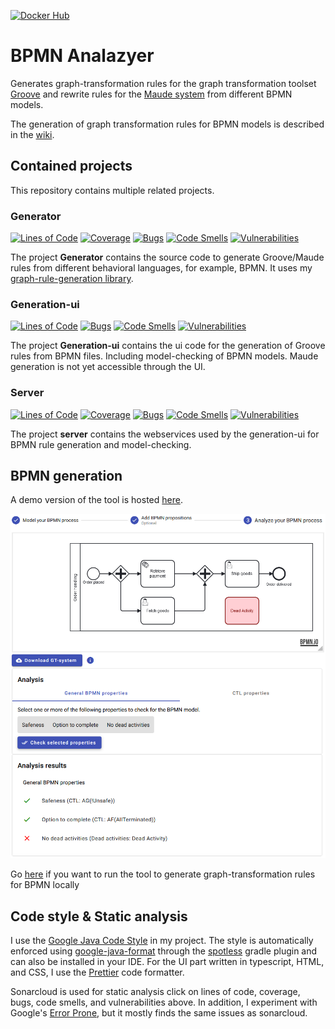 [![Docker Hub](https://img.shields.io/docker/pulls/tkra/bpmn-analyzer)](https://hub.docker.com/r/tkra/bpmn-analyzer)

# BPMN Analazyer
Generates graph-transformation rules for the graph transformation toolset [Groove](https://groove.ewi.utwente.nl/about) and rewrite rules for the [Maude system](https://maude.cs.illinois.edu/w/index.php/The_Maude_System) from different BPMN models.

The generation of graph transformation rules for BPMN models is described in the [wiki](https://github.com/timkraeuter/Rewrite_Rule_Generation/wiki).

## Contained projects
This repository contains multiple related projects.
### Generator
[![Lines of Code](https://sonarcloud.io/api/project_badges/measure?project=timkraeuter_Groove_Rule_Generation_Generator&metric=ncloc)](https://sonarcloud.io/summary/new_code?id=timkraeuter_Groove_Rule_Generation_Generator)
[![Coverage](https://sonarcloud.io/api/project_badges/measure?project=timkraeuter_Groove_Rule_Generation_Generator&metric=coverage)](https://sonarcloud.io/summary/new_code?id=timkraeuter_Groove_Rule_Generation_Generator)
[![Bugs](https://sonarcloud.io/api/project_badges/measure?project=timkraeuter_Groove_Rule_Generation_Generator&metric=bugs)](https://sonarcloud.io/summary/new_code?id=timkraeuter_Groove_Rule_Generation_Generator)
[![Code Smells](https://sonarcloud.io/api/project_badges/measure?project=timkraeuter_Groove_Rule_Generation_Generator&metric=code_smells)](https://sonarcloud.io/summary/new_code?id=timkraeuter_Groove_Rule_Generation_Generator)
[![Vulnerabilities](https://sonarcloud.io/api/project_badges/measure?project=timkraeuter_Groove_Rule_Generation_Generator&metric=vulnerabilities)](https://sonarcloud.io/summary/new_code?id=timkraeuter_Groove_Rule_Generation_Generator)

The project **Generator** contains the source code to generate Groove/Maude rules from different behavioral languages, for example, BPMN. It uses my [graph-rule-generation library](https://github.com/timKraeuter/graph-rule-generation/tree/master).
### Generation-ui
[![Lines of Code](https://sonarcloud.io/api/project_badges/measure?project=timkraeuter_Groove_Rule_Generation_Generation-UI&metric=ncloc)](https://sonarcloud.io/summary/new_code?id=timkraeuter_Groove_Rule_Generation_Generation-UI)
[![Bugs](https://sonarcloud.io/api/project_badges/measure?project=timkraeuter_Groove_Rule_Generation_Generation-UI&metric=bugs)](https://sonarcloud.io/summary/new_code?id=timkraeuter_Groove_Rule_Generation_Generation-UI)
[![Code Smells](https://sonarcloud.io/api/project_badges/measure?project=timkraeuter_Groove_Rule_Generation_Generation-UI&metric=code_smells)](https://sonarcloud.io/summary/new_code?id=timkraeuter_Groove_Rule_Generation_Generation-UI)
[![Vulnerabilities](https://sonarcloud.io/api/project_badges/measure?project=timkraeuter_Groove_Rule_Generation_Generation-UI&metric=vulnerabilities)](https://sonarcloud.io/summary/new_code?id=timkraeuter_Groove_Rule_Generation_Generation-UI)

The project **Generation-ui** contains the ui code for the generation of Groove rules from BPMN files. Including model-checking of BPMN models. Maude generation is not yet accessible through the UI.
### Server
[![Lines of Code](https://sonarcloud.io/api/project_badges/measure?project=timkraeuter_Groove_Rule_Generation_Server&metric=ncloc)](https://sonarcloud.io/summary/new_code?id=timkraeuter_Groove_Rule_Generation_Server)
[![Coverage](https://sonarcloud.io/api/project_badges/measure?project=timkraeuter_Groove_Rule_Generation_Server&metric=coverage)](https://sonarcloud.io/summary/new_code?id=timkraeuter_Groove_Rule_Generation_Server)
[![Bugs](https://sonarcloud.io/api/project_badges/measure?project=timkraeuter_Groove_Rule_Generation_Server&metric=bugs)](https://sonarcloud.io/summary/new_code?id=timkraeuter_Groove_Rule_Generation_Server)
[![Code Smells](https://sonarcloud.io/api/project_badges/measure?project=timkraeuter_Groove_Rule_Generation_Server&metric=code_smells)](https://sonarcloud.io/summary/new_code?id=timkraeuter_Groove_Rule_Generation_Server)
[![Vulnerabilities](https://sonarcloud.io/api/project_badges/measure?project=timkraeuter_Groove_Rule_Generation_Server&metric=vulnerabilities)](https://sonarcloud.io/summary/new_code?id=timkraeuter_Groove_Rule_Generation_Server)

The project **server** contains the webservices used by the generation-ui for BPMN rule generation and model-checking.

## BPMN generation
A demo version of the tool is hosted [here](https://bpmnanalyzer.whitefield-c9fed487.northeurope.azurecontainerapps.io/).

[![Tool screenshot](./documentation/impl.png)](https://bpmnanalyzer.whitefield-c9fed487.northeurope.azurecontainerapps.io/)

Go [here](/server/README.md) if you want to run the tool to generate graph-transformation rules for BPMN locally

## Code style & Static analysis
I use the [Google Java Code Style](https://google.github.io/styleguide/javaguide.html) in my project.
The style is automatically enforced using [google-java-format](https://github.com/google/google-java-format) through the [spotless](https://github.com/diffplug/spotless/tree/main/plugin-gradle#google-java-format) gradle plugin and can also be installed in your IDE.
For the UI part written in typescript, HTML, and CSS, I use the [Prettier](https://prettier.io/) code formatter.

Sonarcloud is used for static analysis click on lines of code, coverage, bugs, code smells, and vulnerabilities above.
In addition, I experiment with Google's [Error Prone](https://errorprone.info/), but it mostly finds the same issues as sonarcloud.
